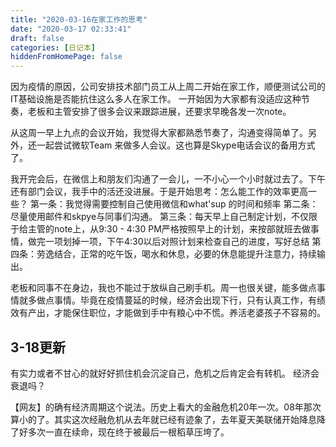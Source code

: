```yaml
---
title: "2020-03-16在家工作的思考"
date: "2020-03-17 02:33:41"
draft: false
categories: [日记本]
hiddenFromHomePage: false
---
```

因为疫情的原因，公司安排技术部门员工从上周二开始在家工作，顺便测试公司的IT基础设施是否能抗住这么多人在家工作。 
一开始因为大家都有没适应这种节奏，老板和主管安排了很多会议来跟踪进展，还要求早晚各发一次note。

从这周一早上九点的会议开始，我觉得大家都熟悉节奏了，沟通变得简单了。另外，还一起尝试微软Team 来做多人会议。这也算是Skype电话会议的备用方式了。

我开完会后，在微信上和朋友们沟通了一会儿，一不小心一个小时就过去了。下午还有部门会议，我手中的活还没进展。于是开始思考：怎么能工作的效率更高一些？ 
第一条：我觉得需要控制自己使用微信和what'sup 的时间和频率
第二条：尽量使用邮件和skpye与同事们沟通。
第三条：每天早上自己制定计划，不仅限于给主管的note上，从9:30 - 4:30 PM严格按照早上的计划，来按部就班去做事情，做完一项划掉一项，下午4:30以后对照计划来检查自己的进度，写好总结
第四条：劳逸结合，正常的吃午饭，喝水和休息，必要的休息能提升注意力，持续输出。

老板和同事不在身边，我也不能过于放纵自己刷手机。周一也很关键，能多做点事情就多做点事情。毕竟在疫情蔓延的时候，经济会出现下行，只有认真工作，有绩效有产出，才能保住职位，才能做到手中有粮心中不慌。养活老婆孩子不容易的。


3-18更新
----------
有实力或者不甘心的就好好抓住机会沉淀自己，危机之后肯定会有转机。
经济会衰退吗？

【网友】的确有经济周期这个说法。历史上看大的金融危机20年一次。08年那次算小的了。其实这次经融危机从去年就已经有迹象了，去年夏天美联储开始降息降了好多次一直在续命，现在终于被最后一根稻草压垮了。
